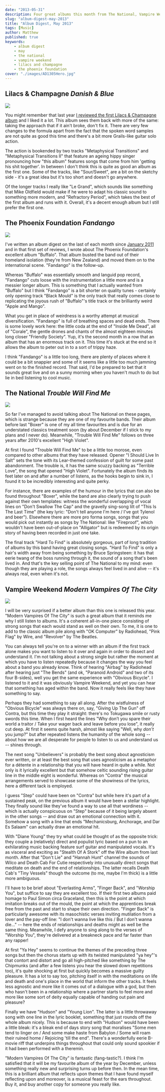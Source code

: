 ```yaml
---
date: "2013-05-31"
description: Four great albums this month from The National, Vampire Weekend, Lilacs & Champagne, and The Phoenix Foundation.
slug: "album-digest-may-2013" 
title: "Album Digest, May 2013"
tags: [Music]
author: Matthew
published: true
keywords:
    - album digest
    - may
    - the national
    - vampire weekend
    - lilacs and champagne
    - the phoenix foundation
cover: "./images/AD1305Hero.jpg"
---
```


## Lilacs & Champagne _Danish & Blue_

<div class="align-left album-cover"><img src="./images/lilacs-and-champagne-danish-and-blue.jpg"></div>

You might remember that last year [I reviewed the first Lilacs & Champagne album](album-digest-february-2012) and I liked it a lot. This album sees them back with more of the same: taking the approach that if it ain't broke, don't fix it. There are very few changes to the formula apart from the fact that the spoken word samples are not quite as good this time and there's a bit more Grails-like guitar solo action.

The action is bookended by two tracks "Metaphysical Transitions" and "Metaphysical Transitions II" that feature an ageing hippy singer pronouncing how "this album" features songs that come from him 'getting his shit together'. In between I don't think this is quite as good an album as the first one. Some of the tracks, like "Sour/Sweet", are a bit on the sketchy side - it's a great idea but it's too short and doesn't go anywhere.

Of the longer tracks I really like "Le Grand", which sounds like something that Mike Oldfield would make if he were to adapt his classic sound to something more modern, and "Refractory Period", which takes the best of the first album and runs with it. Overall, it's a decent enough album but I still prefer the first one.

## The Phoenix Foundation _Fandango_

<div class="align-left album-cover"><img src="./images/the-phoenix-foundation-fandango.jpg"></div>

I've written an album digest on the last of each month since [January 2011](album-digest-january-2011) and in that first set of reviews, I wrote about The Phoenix Foundation's excellent album "Buffalo". That album busted the band out of their homeland isolation (they're from New Zealand) and moved them on to the international scene. "Fandango" is the follow-up.

Whereas "Buffalo" was essentially smooth and languid pop record, "Fandango" cuts loose with the instrumentation a little more and is a messier longer album. This is something that I actually wanted from "Buffalo" but I think "Fandango" is a bit shorter on quality tunes - certainly only opening track "Black Mould" is the only track that really comes close to replicating the joyous rush of "Buffalo"'s title track or the brilliantly weird "Apple and Mango".

What you get in place of weirdness is a worthy attempt at musical diversification. "Fandango" is full of breathing spaces and dead ends. There is some lovely work here: the little coda at the end of "Inside Me Dead", all of "Corale", the gentle drones and chants of the almost eighteen minutes long closer "Friendly Society". Yup, it's the second month in a row that an album that has an enormous track on it. This time it's stuck at the end so it allows the album to peter out in to a sort of trippy haze.

I think "Fandango" is a little too long, there are plenty of places where it could be a bit snappier and some of it seems like a little too much jamming went on to the finished record. That said, I'd be prepared to bet that it sounds great live and on a sunny morning when you haven't much to do but lie in bed listening to cool music.

## The National _Trouble Will Find Me_

<div class="align-left album-cover"><img src="./images/the-national-trouble-will-find-me.jpg"></div>

So far I've managed to avoid talking about The National on these pages, which is strange because they are one of my favourite bands. Their album before last "Boxer" is one of my all time favourites and is due for an understated classics treatment soon (by about December if I stick to my plans and I never do). Meanwhile, "Trouble Will Find Me" follows on three years after 2010's excellent "High Violet".

At first I found "Trouble Will Find Me" to be a little too morose, even compared to other albums that they have released. Opener "I Should Live In Salt" sets the tone with its Lear-themed confession of guilt for some past abandonment. The trouble is, it has the same scuzzy backing as "Terrible Love", the song that opened "High Violet". Fortunately the album finds its feet later on and after a number of listens, as the hooks begin to sink in, I found it to be incredibly interesting and quite perky.

For instance, there are examples of the humour in the lyrics that can also be found throughout "Boxer", while the band are also clearly trying to push against their own templates: witness the wonderful overlapping of vocal lines on "Don't Swallow The Cap" and the gravelly sing-song lilt of "This Is The Last Time" (the key lyric: "Don't tell anyone I'm here / I've got Tylenol and beer"). Elsewhere there are more pro forma songs, songs that you would pick out instantly as songs by The National: like "Fireproof", which wouldn't have been out-of-place on "Alligator" but is redeemed by its origin story of having been recorded in just one take.

The final track "Hard To Find" is absolutely gorgeous, part of long tradition of albums by this band having great closing songs. "Hard To Find" is only a hair's width away from being something by Bruce Springsteen: it has that eerie twang of the boss running through it, the sound of a song that's been lived in. And that's the key selling point of The National to my mind: even though they are playing a role, the songs always feel lived in and alive -- it's always real, even when it's not.

## Vampire Weekend _Modern Vampires Of The City_

<div class="align-left album-cover"><img src="./images/vampire-weekend-modern-vampires-of-the-city.jpg"></div>

I will be very surprised if a better album than this one is released this year. "Modern Vampires Of The City" is such a great album that it reminds me why I still listen to albums. It's a coherent all-in-one piece consisting of strong songs that each would stand as well on their own. To me, it is one to add to the classic album pile along with "OK Computer" by Radiohead, "Pink Flag" by Wire, and "Revolver" by The Beatles.

You can always tell you're on to a winner with an album if the first track alone makes you want to listen to it over and again in order to dissect and understand it. I'm not talking about a strong single but rather the moment at which you have to listen repeatedly because it changes the way you feel about a band you already know. Think of hearing "Airbag" by Radiohead after hearing just "The Bends" (and ok, "Paranoid Android" and two of its four B-sides), well you get the same experience with "Obvious Bicycle". I listened to it and it was obviously Vampire Weekend, and yet you can hear that something has aged within the band. Now it really feels like they have something to say.

Perhaps they had something to say all along. After the wistfulness of "Obvious Bicycle" was always there on, say, "Giving Up The Gun" off Contra, but this time they play it straight: there's no Tokugawa smile or rusty swords this time. When I first heard the lines "Why don’t you spare their world a traitor / Take your wager back and leave before you lose", it really cut deep. At first it seems quite harsh, almost like saying "Well, why _don't_ you jump?" but after repeated listens the humanity of the whole song -- about how we are all desperate for people to listen to us and understand us -- shines through.

The next song "Unbelievers" is probably the best song about agnosticism ever written, or at least the best song that uses agnosticism as a metaphor for a détente in a relationship that you will have heard in quite a while. Not only is it lyrically excellent but that somehow celtic sounding rising guitar line in the middle eight is wonderful. Whereas on "Contra" the musical arrangements served to showcase some of the showiness of the lyrics, here a different tack is employed.

I guess "Step" could have been on "Contra" but while here it's part of a sustained peak, on the previous album it would have been a stellar highlight. They finally sound like they've found a way to use all that wordiness -- which is actually conspicuous on "Step" because of it being largely absent in the other songs -- and draw out an emotional connection with it. Somehow a song with a line that ends "Mechanicsburg, Anchorage, and Dar Es Salaam" can actually draw an emotional hit.

With "Diane Young" they try what could be thought of as the opposite trick: they couple a (relatively) direct and populist lyric based on a pun to an exhilarating music backing feature surf guitar and manipulated vocals. It's as visceral and exciting as "Stealth Of A Stork" off the Wire album from last month. After that "Don't Lie" and "Hannah Hunt" channel the sounds of Wilco and Death Cab For Cutie respectively into unusually direct songs that meditate on death and the end of relationships. The latter recalls Death Cab's "Tiny Vessels" though the outcome (to me, maybe I'm thick) is a little more ambiguous.

I'll have to be brief about "Everlasting Arms", "Finger Back", and "Worship You", but suffice to say they are excellent too. If their first two albums paid homage to Paul Simon circa Graceland, then this is the point at which imitation breaks out of the mould, the point at which the apprentices break free from the past and start to shape their own direction. "Finger Back" is particularly awesome with its masochistic verses inviting mutilation from a lover and the pay-off line: "I don't wanna live like this / But I don't wanna die..." -- here the ends of relationships and deaths might as well be the same thing. Meanwhile, I defy anyone to sing along to the verses of "Worship You", they're delivered at a breakneck pace and far faster than any rapper!

At first "Ya Hey" seems to continue the themes of the preceding three songs but then the chorus starts up with its twisted manipulated "ya hey"'s that contort and distort and go all high-pitched like something by The Chipmunks (and after a few listens you hear the slowed down repetitions too), it's quite shocking at first but quickly becomes a massive guilty pleasure. It has a lot to say too, pitching itself in with the meditations on life and death and one's place in the world that inform the other tracks. It feels less agnostic and more like it comes out of a dialogue with a god, but then who hasn't been in a relationship where a partner starts to feel more and more like some sort of deity equally capable of handing out pain and pleasure?

Finally we have "Hudson" and "Young Lion". The latter is a little throwaway song with one line in the lyric booklet, something that just rounds off the whole album nicely. This is because to end with "Hudson" would have been a little bleak: it's a bleak end of days story song that moralises "Some men tend to linger on / And some make haste from Babylon / Some will roam their ruined home / Rejoicing 'till the end". There's a wonderfully eerie B-movie riff that underpins things throughout that could only sound spookier if it had been performed with a theremin.

"Modern Vampires Of The City" is fantastic (fang-tastic?). I think I'm satisfied that it will be my favourite album of the year by December, unless something really new and surprising turns up before then. In the mean time, this is a brilliant album that reflects upon themes that I have found myself reflecting upon and moreover, is a musical feast for the ears throughout. Buy it, and buy another copy for someone you really like.
